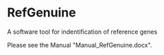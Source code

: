 # RefGenuine
A software tool for indentification of reference genes

Please see the Manual "Manual_RefGenuine.docx".
